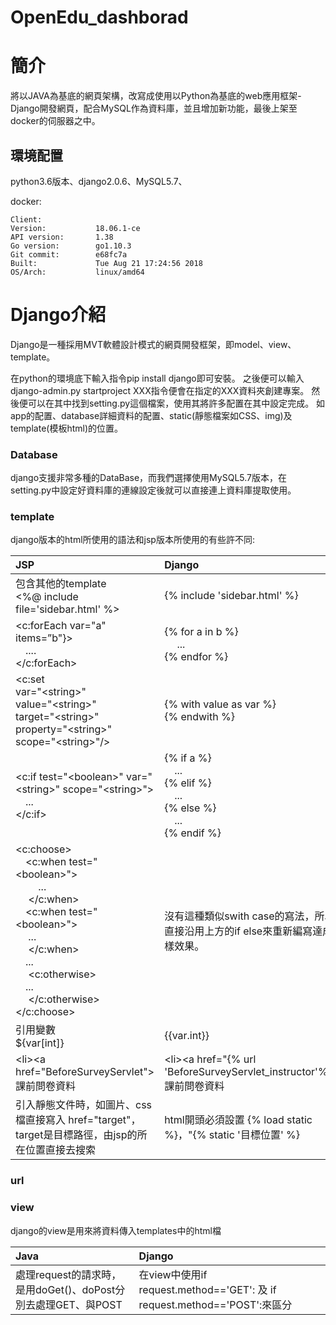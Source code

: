 # OpenEdu_dashborad


# 簡介
  將以JAVA為基底的網頁架構，改寫成使用以Python為基底的web應用框架-Django開發網頁，配合MySQL作為資料庫，並且增加新功能，最後上架至docker的伺服器之中。
  

## 環境配置
  
  python3.6版本、django2.0.6、MySQL5.7、
  
  docker:
  
    Client:
    Version:           18.06.1-ce  
    API version:       1.38  
    Go version:        go1.10.3  
    Git commit:        e68fc7a  
    Built:             Tue Aug 21 17:24:56 2018  
    OS/Arch:           linux/amd64

# Django介紹
  Django是一種採用MVT軟體設計模式的網頁開發框架，即model、view、template。
  
  在python的環境底下輸入指令pip install django即可安裝。
  之後便可以輸入django-admin.py startproject XXX指令便會在指定的XXX資料夾創建專案。
  然後便可以在其中找到setting.py這個檔案，使用其將許多配置在其中設定完成。
  如app的配置、database詳細資料的配置、static(靜態檔案如CSS、img)及template(模板html)的位置。
  
  ### Database
  django支援非常多種的DataBase，而我們選擇使用MySQL5.7版本，在setting.py中設定好資料庫的連線設定後就可以直接連上資料庫提取使用。
  
### template
  django版本的html所使用的語法和jsp版本所使用的有些許不同:
  
  
| JSP | Django  |
| :------------ |:---------------|
| 包含其他的template <br /> <%@ include file='sidebar.html' %>| {% include 'sidebar.html' %} |
| <c:forEach var="a" items=”b"}> <br />&emsp;.... <br /> </c:forEach>| {% for a in b %} <br /> &emsp; ... <br /> {% endfor %} |
| <c:set <br /> var="&lt;string>" <br /> value="&lt;string>" <br /> target="&lt;string>" <br /> property="&lt;string>" <br /> scope="&lt;string>"/>  | {% with value as var %}<br />{% endwith %}|
| <c:if test="&lt;boolean>" var="&lt;string>" scope="&lt;string>"><br />&emsp;...<br /></c:if> | {% if a %}<br />&emsp;...<br />{% elif %}<br />&emsp;...<br />{% else %}<br />&emsp;...<br />{% endif %} |
| <c:choose> <br /> &emsp;<c:when test="&lt;boolean>"> <br />&emsp;&emsp; ... <br />&emsp; </c:when> <br />&emsp;<c:when test="&lt;boolean>"><br />&emsp; ... <br />&emsp; </c:when><br /> &emsp;... <br />&emsp; <c:otherwise><br /> &emsp;...<br />&emsp; </c:otherwise> <br /> </c:choose> | 沒有這種類似swith case的寫法，所以直接沿用上方的if else來重新編寫達成同樣效果。 |
|引用變數 <br /> ${var[int]} | {{var.int}} |
| &lt;li>&lt;a href="BeforeSurveyServlet">課前問卷資料</a></li> | &lt;li>&lt;a href="{% url 'BeforeSurveyServlet_instructor'%}">課前問卷資料</a></li> |
| 引入靜態文件時，如圖片、css檔直接寫入 href="target"，target是目標路徑，由jsp的所在位置直接去搜索 | html開頭必須設置 {% load static %}，"{% static '目標位置' %} |

### url

### view
  django的view是用來將資料傳入templates中的html檔
  
| Java | Django  |
| :------------ |:---------------|
| 處理request的請求時，是用doGet()、doPost分別去處理GET、與POST| 在view中使用if request.method=='GET': 及 if request.method=='POST':來區分|
